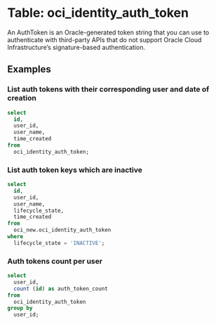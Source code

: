 # Table: oci_identity_auth_token

An AuthToken is an Oracle-generated token string that you can use to authenticate with third-party APIs that do not support Oracle Cloud Infrastructure’s signature-based authentication.

## Examples

### List auth tokens with their corresponding user and date of creation

```sql
select
  id,
  user_id,
  user_name,
  time_created
from
  oci_identity_auth_token;
```


### List auth token keys which are inactive

```sql
select
  id,
  user_id,
  user_name,
  lifecycle_state,
  time_created
from
  oci_new.oci_identity_auth_token
where
  lifecycle_state = 'INACTIVE';
```


### Auth tokens count per user

```sql
select
  user_id,
  count (id) as auth_token_count
from
  oci_identity_auth_token
group by
  user_id;
```